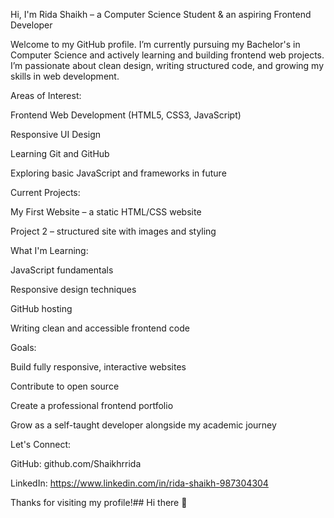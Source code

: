 Hi, I'm Rida Shaikh – a Computer Science Student & an aspiring Frontend Developer

Welcome to my GitHub profile. I’m currently pursuing my Bachelor's in Computer Science and actively learning and building frontend web projects. I’m passionate about clean design, writing structured code, and growing my skills in web development.


Areas of Interest:

Frontend Web Development (HTML5, CSS3, JavaScript)

Responsive UI Design

Learning Git and GitHub

Exploring basic JavaScript and frameworks in future



Current Projects:

My First Website – a static HTML/CSS website

Project 2 – structured site with images and styling



What I'm Learning:

JavaScript fundamentals

Responsive design techniques

GitHub hosting

Writing clean and accessible frontend code


Goals:

Build fully responsive, interactive websites

Contribute to open source

Create a professional frontend portfolio

Grow as a self-taught developer alongside my academic journey


Let's Connect:

GitHub: github.com/Shaikhrrida

LinkedIn: https://www.linkedin.com/in/rida-shaikh-987304304

Thanks for visiting my profile!## Hi there 👋

<!--
**Shaikhrrida/Shaikhrrida** is a ✨ _special_ ✨ repository because its `README.md` (this file) appears on your GitHub profile.

Here are some ideas to get you started:

- 🔭 I’m currently working on ...
- 🌱 I’m currently learning ...
- 👯 I’m looking to collaborate on ...
- 🤔 I’m looking for help with ...
- 💬 Ask me about ...
- 📫 How to reach me: ...
- 😄 Pronouns: ...
- ⚡ Fun fact: ...
-->
